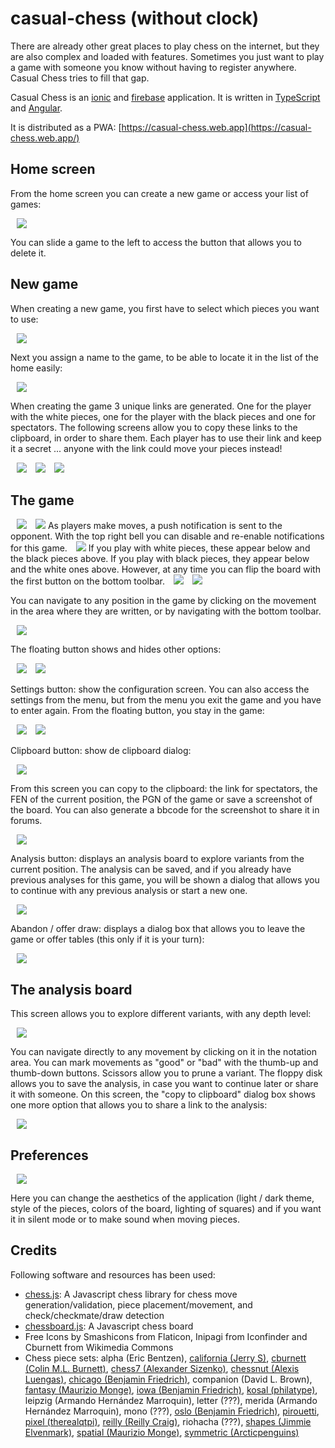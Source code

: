 # casual-chess (without clock)

There are already other great places to play chess on the internet, but they are also complex and loaded with features. Sometimes you just want to play a game with someone you know without having to register anywhere. Casual Chess tries to fill that gap.

Casual Chess is an [ionic](https://ionicframework.com/) and [firebase](https://firebase.google.com/) application. It is written
in [TypeScript](http://www.typescriptlang.org/) and [Angular](https://angular.io/).

It is distributed as a PWA: [https://casual-chess.web.app](https://casual-chess.web.app/)

## Home screen

From the home screen you can create a new game or access your list of games:

<img style="margin-left:10px;" src="screenshots/01_home.png">

You can slide a game to the left to access the button that allows you to delete it.

## New game

When creating a new game, you first have to select which pieces you want to use:

<img style="margin-left:10px;" src="screenshots/02_newgame_1.png">

Next you assign a name to the game, to be able to locate it in the list of the home easily:

<img style="margin-left:10px;" src="screenshots/02_newgame_2.png">

When creating the game 3 unique links are generated. One for the player with the white pieces, one for the player with the black pieces and one for spectators. The following screens allow you to copy these links to the clipboard, in order to share them.
Each player has to use their link and keep it a secret ... anyone with the link could move your pieces instead!

<img style="margin-left:10px;" src="screenshots/02_newgame_3.png">

<img style="margin-left:10px;" src="screenshots/02_newgame_4.png">

<img style="margin-left:10px;" src="screenshots/02_newgame_5.png">

## The game

<img style="margin-left:10px;" src="screenshots/03_game_1.png">

<img style="margin-left:10px;" src="screenshots/notif-button.png">
As players make moves, a push notification is sent to the opponent. With the top right bell you can disable and re-enable notifications for this game.

<img style="margin-left:10px;" src="screenshots/flip-button.png">
If you play with white pieces, these appear below and the black pieces above. If you play with black pieces, they appear below and the white ones above. However, at any time you can flip the board with the first button on the bottom toolbar.

<img style="margin-left:10px;" src="screenshots/pgn-area.png">

<img style="margin-left:10px;" src="screenshots/nav-buttons.png">

You can navigate to any position in the game by clicking on the movement in the area where they are written, or by navigating with the bottom toolbar.

<img style="margin-left:10px;" src="screenshots/floating-button.png">

The floating button shows and hides other options:

<img style="margin-left:10px;" src="screenshots/03_game_2.png">

<img style="margin-left:10px;" src="screenshots/settings-button.png">

Settings button: show the configuration screen. You can also access the settings from the menu, but from the menu you exit the game and you have to enter again. From the floating button, you stay in the game:

<img style="margin-left:10px;" src="screenshots/menu.png">

<img style="margin-left:10px;" src="screenshots/clipboard-button.png">

Clipboard button: show de clipboard dialog:

<img style="margin-left:10px;" src="screenshots/clipboard-dialog.png">

From this screen you can copy to the clipboard: the link for spectators, the FEN of the current position, the PGN of the game or save a screenshot of the board. You can also generate a bbcode for the screenshot to share it in forums.

<img style="margin-left:10px;" src="screenshots/analysis-button.png">

Analysis button: displays an analysis board to explore variants from the current position. The analysis can be saved, and if you already have previous analyses for this game, you will be shown a dialog that allows you to continue with any previous analysis or start a new one.

<img style="margin-left:10px;" src="screenshots/flag-button.png">

Abandon / offer draw: displays a dialog box that allows you to leave the game or offer tables (this only if it is your turn):

<img style="margin-left:10px;" src="screenshots/abandon-offer-draw.png">

## The analysis board

This screen allows you to explore different variants, with any depth level:

<img style="margin-left:10px;" src="screenshots/analysis-board.png">

You can navigate directly to any movement by clicking on it in the notation area.
You can mark movements as "good" or "bad" with the thumb-up and thumb-down buttons.
Scissors allow you to prune a variant.
The floppy disk allows you to save the analysis, in case you want to continue later or share it with someone.
On this screen, the "copy to clipboard" dialog box shows one more option that allows you to share a link to the analysis:

<img style="margin-left:10px;" src="screenshots/clipboard-dialog-analysis.png">

## Preferences

<img style="margin-left:10px;" src="screenshots/preferences_1.png">

Here you can change the aesthetics of the application (light / dark theme, style of the pieces, colors of the board, lighting of squares) and if you want it in silent mode or to make sound when moving pieces.

## Credits

Following software and resources has been used:

* [chess.js](https://github.com/jhlywa/chess.js): A Javascript chess library for chess move generation/validation, piece placement/movement, and check/checkmate/draw detection
* [chessboard.js](http://chessboardjs.com): A Javascript chess board
* Free Icons by Smashicons from Flaticon, Inipagi from Iconfinder and Cburnett from Wikimedia Commons 
* Chess piece sets: alpha (Eric Bentzen), [california (Jerry S)](https://sites.google.com/view/jerrychess/home), [cburnett (Colin M.L. Burnett)](https://commons.wikimedia.org/wiki/Category:SVG_chess_pieces#/media/File:Chess_Pieces_Sprite.svg), [chess7 (Alexander Sizenko)](http://www.styleseven.com/php/get_product.php?product=Chess-7%20font), [chessnut (Alexis Luengas)](https://github.com/LexLuengas/chessnut-pieces), [chicago (Benjamin Friedrich)](https://github.com/benjfriedrich/chess-foundry-pack), companion (David L. Brown), [fantasy (Maurizio Monge)](https://commons.wikimedia.org/wiki/Category:SVG_chess_pieces/Maurizio_Monge), [iowa (Benjamin Friedrich)](https://github.com/benjfriedrich/chess-foundry-pack), [kosal (philatype)](https://github.com/philatype/kosal), leipzig (Armando Hernández Marroquin), letter (???), merida (Armando Hernández Marroquin), mono (???), [oslo (Benjamin Friedrich)](https://github.com/benjfriedrich/chess-foundry-pack), [pirouetti](https://lichess.org/@/pirouetti), [pixel (therealqtpi)](https://twitter.com/therealqtpi), [reilly (Reilly Craig)](http://reillycraig.ca), riohacha (???), [shapes (Jimmie Elvenmark)](https://github.com/flugsio/chess_shapes), [spatial (Maurizio Monge)](https://commons.wikimedia.org/wiki/Category:SVG_chess_pieces/Maurizio_Monge), [symmetric (Arcticpenguins)](https://www.dropbox.com/sh/jws5b0hgf71udsf/AAAZCxF4PQ02nkhwPZN3qHxia?dl=0)
